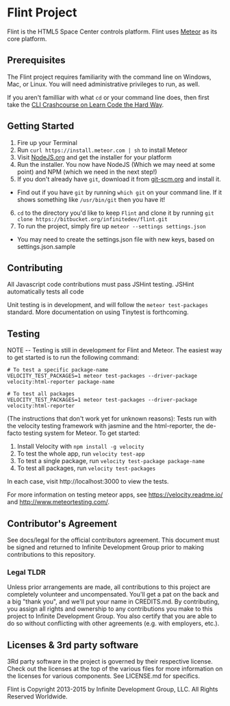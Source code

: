 # Flint Project
Flint is the HTML5 Space Center controls platform. Flint uses [Meteor](http://www.meteor.com) as its core platform.

## Prerequisites
The Flint project requires familiarity with the command line on Windows, Mac, or Linux. You will need administrative privileges to run, as well.

If you aren't familliar with what `cd` or your command line does, then first take the [CLI Crashcourse on Learn Code the Hard Way](http://cli.learncodethehardway.org/book/).

## Getting Started
1. Fire up your Terminal
2. Run `curl https://install.meteor.com | sh` to install Meteor
3. Visit [NodeJS.org](http://nodejs.org/download/) and get the installer for your platform
4. Run the installer. You now have NodeJS (Which we may need at some point) and NPM (which we need in the next step!)
5. If you don't already have `git`, download it from [git-scm.org](http://git-scm.com/) and install it.
  * Find out if you have `git` by running `which git` on your command line. If it shows something like `/usr/bin/git` then you have it!
6. `cd` to the directory you'd like to keep `Flint` and clone it by running `git clone https://bitbucket.org/infinitedev/flint.git`
7. To run the project, simply fire up `meteor --settings settings.json`
  * You may need to create the settings.json file with new keys, based on settings.json.sample

## Contributing
All Javascript code contributions must pass JSHint testing. JSHint automatically tests all code

Unit testing is in development, and will follow the `meteor test-packages` standard. More documentation on using Tinytest is forthcoming.

## Testing
NOTE -- Testing is still in development for Flint and Meteor. The easiest way to get started is to run the following command:

```
# To test a specific package-name
VELOCITY_TEST_PACKAGES=1 meteor test-packages --driver-package velocity:html-reporter package-name

# To test all packages
VELOCITY_TEST_PACKAGES=1 meteor test-packages --driver-package velocity:html-reporter
```

(The instructions that don't work yet for unknown reasons): Tests run with the velocity testing framework with jasmine and the html-reporter, the de-facto testing system for Meteor. To get started:

1. Install Velocity with `npm install -g velocity`
2. To test the whole app, run `velocity test-app`
3. To test a single package, run `velocity test-package package-name`
4. To test all packages, run `velocity test-packages`

In each case, visit http://localhost:3000 to view the tests.

For more information on testing meteor apps, see https://velocity.readme.io/ and http://www.meteortesting.com/.

## Contributor's Agreement
See docs/legal for the official contributors agreement. This document must be signed and returned to Infinite Development Group prior to making contributions to this repository.

### Legal TLDR
Unless prior arrangements are made, all contributions to this project are completely volunteer and uncompensated. You'll get a pat on the back and a big "thank you", and we'll put your name in CREDITS.md. By contributing, you assign all rights and ownership to any contributions you make to this project to Infinite Development Group. You also certify that you are able to do so without conflicting with other agreements (e.g. with employers, etc.).

## Licenses & 3rd party software
3Rd party software in the project is governed by their respective license. Check out the licenses at the top of the various files for more information on the licenses for various components. See LICENSE.md for specifics.

Flint is Copyright 2013-2015 by Infinite Development Group, LLC. All Rights Reserved Worldwide.
